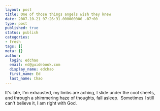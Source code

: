 ```yaml
---
layout: post
title: One of those things angels wish they knew
date: 2007-10-21 07:26:31.000000000 -07:00
type: post
published: true
status: publish
categories:
- fresh
tags: []
meta: {}
author:
  login: edchao
  email: ed@guidebook.com
  display_name: edchao
  first_name: Ed
  last_name: Chao
---
```

<p>It's late, I'm exhausted, my limbs are aching, I slide under the cool sheets, and through a shimmering haze of thoughts, fall asleep.  Sometimes I still can't believe it, I am right with God.</p>
